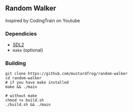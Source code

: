 ## Random Walker 
Inspired by CodingTrain on Youtube

### Dependicies
- [SDL2](https://www.libsdl.org)
- ```make``` (optional)

### Building 
```
git clone https://github.com/mustardfrog/random-walker
cd random-walker
# if you have make installed
make && ./main

# without make
chmod +x build.sh 
./build.sh && ./main
```
